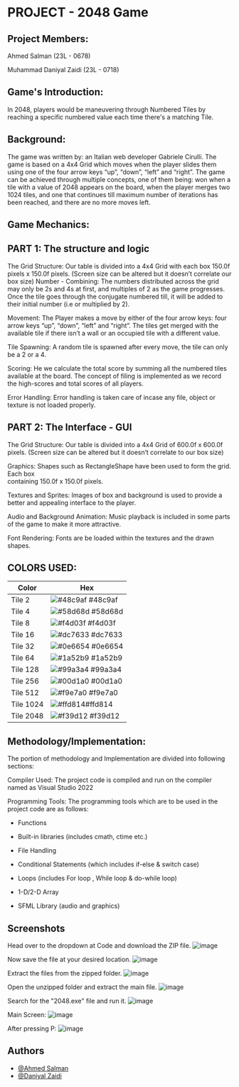 
# PROJECT - 2048 Game



## Project Members:
Ahmed Salman (23L - 0678)

Muhammad Daniyal Zaidi (23L - 0718)

## Game's Introduction:
In 2048, players would be maneuvering through Numbered Tiles by reaching a specific numbered value each time there's a matching Tile.

## Background:
The game was written by: an Italian web developer Gabriele Cirulli. The game is based on a 4x4 Grid which moves when the player slides them using one of the four arrow keys “up”, “down”, “left” and “right”. The game can be achieved through multiple concepts, one of them being: won when a tile with a value of 2048 appears on the board, when the player merges two 1024 tiles, and one that continues till maximum number of iterations has been reached, and there are no more moves left.

## Game Mechanics: 

## PART 1: The structure and logic
The Grid Structure: 
Our table is divided into a 4x4 Grid with each box 150.0f pixels x 150.0f pixels. (Screen size can be altered but it doesn’t correlate our box size)
Number - Combining:
The numbers distributed across the grid may only be 2s and 4s at first, and multiples of 2 as the game progresses. Once the tile goes through the conjugate numbered till, it will be added to their initial number (i.e or multiplied by 2).



Movement:
The Player makes a move by either of the four arrow keys: four arrow keys “up”, “down”, “left” and “right”. The tiles get merged with the available tile if there isn’t a wall or an occupied tile with a different value.

Tile Spawning:
A random tile is spawned after every move, the tile can only be a 2 or a 4.

Scoring:
He we calculate the total score by summing all the numbered tiles available at the board. The concept of filing is implemented as we record the high-scores and total scores of all players.

Error Handling:
Error handling is taken care of incase any file, object or texture is not loaded properly.


## PART 2: The Interface - GUI
The Grid Structure: 
Our table is divided into a 4x4 Grid of 600.0f x 600.0f pixels. (Screen size can be altered but it doesn’t correlate to our box size)

Graphics:
	Shapes such as RectangleShape have been used to form the grid. Each box                            
         containing 150.0f x 150.0f pixels.

Textures and Sprites:
Images of box and background is used to provide a better and appealing interface to the player.

Audio and Background Animation:
Music playback is included in some parts of the game to make it more attractive.


Font Rendering:
Fonts are be loaded within the textures and the drawn shapes.
## COLORS USED:

| Color             | Hex                                                                |
| ----------------- | ------------------------------------------------------------------ |
| Tile 2 | ![#48c9af](https://via.placeholder.com/10/48c9af?text=+) #48c9af |
| Tile 4| ![#58d68d](https://via.placeholder.com/10/58d68d?text=+) #58d68d |
| Tile 8 | ![#f4d03f](https://via.placeholder.com/10/f4d03f?text=+) #f4d03f |
| Tile 16  | ![#dc7633](https://via.placeholder.com/10/dc7633?text=+) #dc7633 |
| Tile 32 | ![#0e6654](https://via.placeholder.com/10/0e6654?text=+) #0e6654 |
| Tile 64 | ![#1a52b9](https://via.placeholder.com/10/1a52b9?text=+) #1a52b9 |
| Tile 128| ![#99a3a4](https://via.placeholder.com/10/99a3a4?text=+) #99a3a4|
| Tile 256 | ![#00d1a0](https://via.placeholder.com/10/00b48a?text=+) #00d1a0 |
| Tile 512| ![#f9e7a0](https://via.placeholder.com/10/f9e7a0?text=+) #f9e7a0 |
| Tile 1024  | ![#ffd814](https://via.placeholder.com/10/ffd814?text=+)#ffd814 |
| Tile 2048 | ![#f39d12](https://via.placeholder.com/10/f39d12?text=+) #f39d12 |



## Methodology/Implementation:


The portion of methodology and Implementation are divided into following sections:


Compiler Used: The project code is compiled and run on the compiler named as Visual Studio 2022


Programming Tools: The programming tools which are to be used in the project code are as follows:

- Functions

- Built-in libraries (includes cmath, ctime etc.)

- File Handling

- Conditional Statements (which includes if-else & switch case)

- Loops (includes For loop , While loop & do-while loop)

- 1-D/2-D Array
                                                                                                                                         
- SFML Library (audio and graphics)
## Screenshots
Head over to the dropdown at Code and download the ZIP file.
![image](https://github.com/Daniyal-Z/2048-Game/assets/62768256/16bef101-acd1-418c-befe-bf2df7cb0325)


Now save the file at your desired location.
![image](https://github.com/Daniyal-Z/2048-Game/assets/62768256/0c789be1-0432-427a-ba1e-d83957ae27be)


Extract the files from the zipped folder.
![image](https://github.com/Daniyal-Z/2048-Game/assets/62768256/c1f4df19-f8a7-41f3-b089-d1c19336211a)


Open the unzipped folder and extract the main file.
![image](https://github.com/Daniyal-Z/2048-Game/assets/62768256/cc9d79d5-1a83-4be2-8b76-955ddec62593)


Search for the "2048.exe" file and run it.
![image](https://github.com/Daniyal-Z/2048-Game/assets/62768256/844db4a3-a089-449f-a0da-289d8d6e0062)


Main Screen:
![image](https://github.com/Daniyal-Z/2048-Game/assets/62768256/fd24a660-4cc4-41e6-bb9f-5ee5009be003)


After pressing P:
![image](https://github.com/Daniyal-Z/2048-Game/assets/62768256/2d5596a5-d22b-4aa7-b3af-0930f84e420c)




## Authors


- [@Ahmed Salman](https://www.github.com/ahmedsaalman)
- [@Daniyal Zaidi](https://www.github.com/Daniyal-Z)

